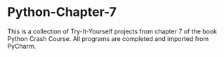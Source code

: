 # Python-Chapter-7
This is a collection of Try-It-Yourself projects from chapter 7 of the book Python Crash Course. All programs are completed and imported from PyCharm.
